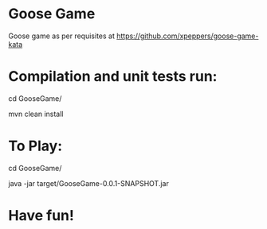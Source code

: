 # Goose Game
Goose game as per requisites at https://github.com/xpeppers/goose-game-kata

# Compilation and unit tests run:
cd GooseGame/

mvn clean install

# To Play:
cd GooseGame/

java -jar target/GooseGame-0.0.1-SNAPSHOT.jar 

# Have fun! 

